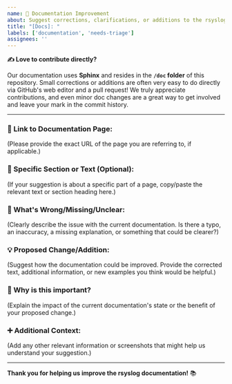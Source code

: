 ```yaml
---
name: 📄 Documentation Improvement
about: Suggest corrections, clarifications, or additions to the rsyslog documentation.
title: "[Docs]: "
labels: ['documentation', 'needs-triage']
assignees: ''
---
```


**✍️ Love to contribute directly?**

Our documentation uses **Sphinx** and resides in the **`/doc` folder** of this repository. Small corrections or additions are often very easy to do directly via GitHub's web editor and a pull request! We truly appreciate contributions, and even minor doc changes are a great way to get involved and leave your mark in the commit history.

---

### 🔗 Link to Documentation Page:
(Please provide the exact URL of the page you are referring to, if applicable.)



### 🎯 Specific Section or Text (Optional):
(If your suggestion is about a specific part of a page, copy/paste the relevant text or section heading here.)


### 🐞 What's Wrong/Missing/Unclear:
(Clearly describe the issue with the current documentation. Is there a typo, an inaccuracy, a missing explanation, or something that could be clearer?)


### 💡 Proposed Change/Addition:
(Suggest how the documentation could be improved. Provide the corrected text, additional information, or new examples you think would be helpful.)


### 🧐 Why is this important?
(Explain the impact of the current documentation's state or the benefit of your proposed change.)


### ➕ Additional Context:
(Add any other relevant information or screenshots that might help us understand your suggestion.)

---
**Thank you for helping us improve the rsyslog documentation!** 📚
